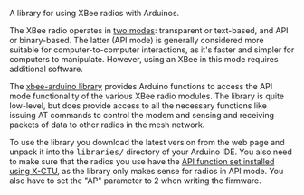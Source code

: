 <html><body><p>A library for using XBee radios with Arduinos.

<!--more-->

The XBee radio operates in <a href="/2013/07/01/xbee/" target="_blank">two modes</a>: transparent or text-based, and API or binary-based. The latter (API mode) is generally considered more suitable for computer-to-computer interactions, as it's faster and simpler for computers to manipulate. However, using an XBee in this mode requires additional software.

The <a href="https://code.google.com/p/xbee-arduino/" target="_blank">xbee-arduino library</a> provides Arduino functions to access the API mode functionality of the various XBee radio modules. The library is quite low-level, but does provide access to all the necessary functions like issuing AT commands to control the modem and sensing and receiving packets of data to other radios in the mesh network.

To use the library you download the latest version from the web page and unpack it into the <tt>libraries/</tt> directory of your Arduino IDE. You also need to make sure that the radios you use have the <a href="/2013/07/02/xctu/" target="_blank">API function set installed using X-CTU</a>, as the library only makes sense for radios in API mode. You also have to set the "AP" parameter to 2 when writing the firmware.</p></body></html>
